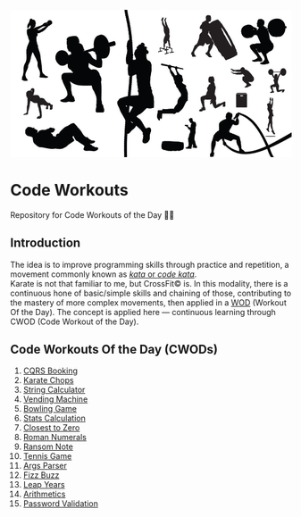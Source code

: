 ![banner](./.assets/workout.jpg)

# Code Workouts
Repository for Code Workouts of the Day 💪🏼

## Introduction
The idea is to improve programming skills through practice and repetition, a movement commonly known as [_kata_ or _code kata_](http://codekata.com/).\
Karate is not that familiar to me, but CrossFit&copy; is. In this modality, there is a continuous hone of basic/simple skills and chaining of those, contributing to the mastery of more complex movements, then applied in a [WOD](https://www.crossfit.com/workout/) (Workout Of the Day). The concept is applied here &mdash; continuous learning through CWOD (Code Workout of the Day).

## Code Workouts Of the Day (CWODs)

1. [CQRS Booking](./CQRSBooking/)
1. [Karate Chops](./KarateChops/)
1. [String Calculator](./StringCalculator/)
1. [Vending Machine](./VendingMachine/)
1. [Bowling Game](./BowlingGame/)
1. [Stats Calculation](./StatsCalculation)
1. [Closest to Zero](./Closest2Zero)
1. [Roman Numerals](./RomanNumerals)
1. [Ransom Note](./RansomNote)
1. [Tennis Game](./TennisGame)
1. [Args Parser](./ArgsParser)
1. [Fizz Buzz](./FizzBuzz)
1. [Leap Years](./LeapYears/)
1. [Arithmetics](./Arithmetics)
1. [Password Validation](./PasswordValidation)
